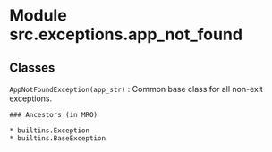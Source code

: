 Module src.exceptions.app_not_found
===================================

Classes
-------

`AppNotFoundException(app_str)`
:   Common base class for all non-exit exceptions.

    ### Ancestors (in MRO)

    * builtins.Exception
    * builtins.BaseException